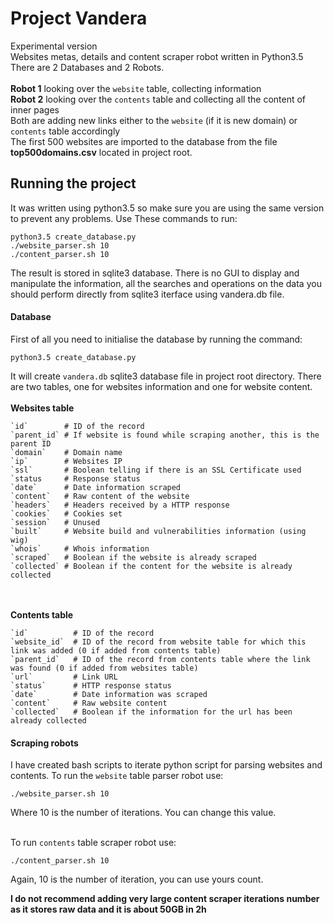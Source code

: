 # Project Vandera
Experimental version<br/>
Websites metas, details and content scraper robot written in Python3.5
There are 2 Databases and 2 Robots.<br/><br/>
**Robot 1** looking over the `website` table, collecting information<br/>
**Robot 2** looking over the `contents` table and collecting all the content of inner pages
<br/>
Both are adding new links either to the `website` (if it is new domain) or `contents` table accordingly
<br/>
The first 500 websites are imported to the database from the file **top500domains.csv** located in project root.

## Running the project
It was written using python3.5 so make sure you are using the same version to prevent any problems.
Use These commands to run:
```
python3.5 create_database.py
./website_parser.sh 10
./content_parser.sh 10
```
The result is stored in sqlite3 database. There is no GUI to display and manipulate the information, all the searches and operations on the data you should perform directly from sqlite3 iterface using vandera.db file.
<br/>
#### Database
First of all you need to initialise the database by running the command:
```
python3.5 create_database.py
```
It will create `vandera.db` sqlite3 database file in project root directory. There are two tables, one for websites information and one for website content.
<br/><br/>
**Websites table**
<br/>
```
`id`        # ID of the record
`parent_id` # If website is found while scraping another, this is the parent ID
`domain`    # Domain name
`ip`        # Websites IP
`ssl`       # Boolean telling if there is an SSL Certificate used
`status     # Response status
`date`      # Date information scraped
`content`   # Raw content of the website
`headers`   # Headers received by a HTTP response
`cookies`   # Cookies set
`session`   # Unused
`built`     # Website build and vulnerabilities information (using wig)
`whois`     # Whois information
`scraped`   # Boolean if the website is already scraped
`collected` # Boolean if the content for the website is already collected
```
<br/><br/>
**Contents table**
<br/>
```
`id`          # ID of the record
`website_id`  # ID of the record from website table for which this link was added (0 if added from contents table)
`parent_id`   # ID of the record from contents table where the link was found (0 if added from websites table)
`url`         # Link URL
`status`      # HTTP response status
`date`        # Date information was scraped
`content`     # Raw website content
`collected`   # Boolean if the information for the url has been already collected
```

#### Scraping robots
I have created bash scripts to iterate python script for parsing websites and contents.
To run the `website` table parser robot use:
```
./website_parser.sh 10
```
Where 10 is the number of iterations. You can change this value.<br/><br/>

To run `contents` table scraper robot use:
```
./content_parser.sh 10
```
Again, 10 is the number of iteration, you can use yours count.

**I do not recommend adding very large content scraper iterations number as it stores raw data and it is about 50GB in 2h**
